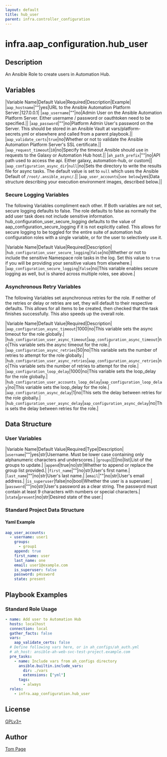 ```yaml
---
layout: default
title: hub_user
parent: infra.controller_configuration
---
```


# infra.aap_configuration.hub_user

## Description

An Ansible Role to create users in Automation Hub.

## Variables

|Variable Name|Default Value|Required|Description|Example|
|`aap_hostname`|""|yes|URL to the Ansible Automation Platform Server.|127.0.0.1|
|`aap_username`|""|no|Admin User on the Ansible Automation Platform Server. Either username / password or oauthtoken need to be specified.||
|`aap_password`|""|no|Platform Admin User's password on the Server.  This should be stored in an Ansible Vault at vars/platform-secrets.yml or elsewhere and called from a parent playbook.||
|`aap_validate_certs`|`true`|no|Whether or not to validate the Ansible Automation Platform Server's SSL certificate.||
|`aap_request_timeout`|`10`|no|Specify the timeout Ansible should use in requests to the Galaxy or Automation Hub host.||
|`ah_path_prefix`|""|no|API path used to access the api. Either galaxy, automation-hub, or custom||
|`aap_configuration_async_dir`|`null`|no|Sets the directory to write the results file for async tasks. The default value is set to `null` which uses the Ansible Default of `/root/.ansible_async/`.||
|`aap_user_accounts`|`see below`|yes|Data structure describing your execution environment images, described below.||

### Secure Logging Variables

The following Variables compliment each other.
If Both variables are not set, secure logging defaults to false.
The role defaults to false as normally the add user task does not include sensitive information.
hub_configuration_user_secure_logging defaults to the value of aap_configuration_secure_logging if it is not explicitly called. This allows for secure logging to be toggled for the entire suite of automation hub configuration roles with a single variable, or for the user to selectively use it.

|Variable Name|Default Value|Required|Description|
|`hub_configuration_user_secure_logging`|`false`|no|Whether or not to include the sensitive Namespace role tasks in the log.  Set this value to `true` if you will be providing your sensitive values from elsewhere.|
|`aap_configuration_secure_logging`|`false`|no|This variable enables secure logging as well, but is shared across multiple roles, see above.|

### Asynchronous Retry Variables

The following Variables set asynchronous retries for the role.
If neither of the retries or delay or retries are set, they will default to their respective defaults.
This allows for all items to be created, then checked that the task finishes successfully.
This also speeds up the overall role.

|Variable Name|Default Value|Required|Description|
|`aap_configuration_async_timeout`|1000|no|This variable sets the async timeout for the role globally.|
|`hub_configuration_user_async_timeout`|`aap_configuration_async_timeout`|no|This variable sets the async timeout for the role.|
|`aap_configuration_async_retries`|50|no|This variable sets the number of retries to attempt for the role globally.|
|`hub_configuration_user_async_retries`|`aap_configuration_async_retries`|no|This variable sets the number of retries to attempt for the role.|
|`aap_configuration_loop_delay`|1000|no|This variable sets the loop_delay for the role globally.|
|`hub_configuration_user_accounts_loop_delay`|`aap_configuration_loop_delay`|no|This variable sets the loop_delay for the role.|
|`aap_configuration_async_delay`|1|no|This sets the delay between retries for the role globally.|
|`hub_configuration_user_async_delay`|`aap_configuration_async_delay`|no|This sets the delay between retries for the role.|

## Data Structure

### User Variables

|Variable Name|Default Value|Required|Type|Description|
|`username`|""|yes|str|Username. Must be lower case containing only alphanumeric characters and underscores.|
|`groups`|[]|no|list|List of the groups to update.|
|`append`|true|no|str|Whether to append or replace the group list provided.|
|`first_name`|""|no|str|User's first name.|
|`last_name`|""|no|str|User's last name.|
|`email`|""|no|str|User's email address.|
|`is_superuser`|false|no|bool|Whether the user is a superuser.|
|`password`|""|no|str|User's password as a clear string. The password must contain at least 9 characters with numbers or special characters.|
|`state`|`present`|no|str|Desired state of the user.|
<!-- |`new_name`|""|yes|str|Setting this option will change the existing name (looked up via the name field.| -->

### Standard Project Data Structure

#### Yaml Example

```yaml
aap_user_accounts:
  - username: user1
    groups:
      - group1
    append: true
    first_name: user
    last_name: one
    email: user1@example.com
    is_superuser: false
    password: p4ssword
    state: present
```

## Playbook Examples

### Standard Role Usage

```yaml
- name: Add user to Automation Hub
  hosts: localhost
  connection: local
  gather_facts: false
  vars:
    aap_validate_certs: false
  # Define following vars here, or in ah_configs/ah_auth.yml
  # ah_host: ansible-ah-web-svc-test-project.example.com
  pre_tasks:
    - name: Include vars from ah_configs directory
      ansible.builtin.include_vars:
        dir: ./vars
        extensions: ["yml"]
      tags:
        - always
  roles:
    - infra.aap_configuration.hub_user
```

## License

[GPLv3+](https://github.com/ansible/galaxy_collection#licensing)

## Author

[Tom Page](https://github.com/Tompage1994/)
